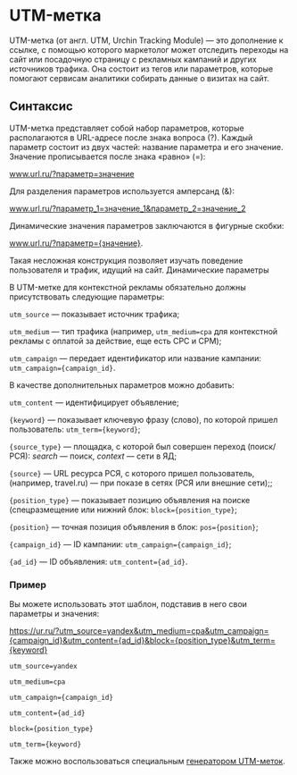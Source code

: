 # UTM-метка

UTM-метка (от англ. UTM, Urchin Tracking Module) — это дополнение к ссылке, с помощью 
которого маркетолог может отследить переходы на сайт или посадочную страницу с рекламных 
кампаний и других источников трафика. Она состоит из тегов или параметров, которые 
помогают сервисам аналитики собирать данные о визитах на сайт. 

## Синтаксис

UTM-метка представляет собой набор параметров, которые располагаются в URL-адресе 
после знака вопроса (?). Каждый параметр состоит из двух частей: название параметра 
и его значение. Значение прописывается после знака «равно» (=):

www.url.ru/?параметр=значение

Для разделения параметров используется амперсанд (&):

www.url.ru/?параметр_1=значение_1&параметр_2=значение_2

Динамические значения параметров заключаются в фигурные скобки:

www.url.ru/?параметр={значение}.

Такая несложная конструкция позволяет изучать поведение пользователя и трафик, идущий на сайт.
Динамические параметры

В UTM-метке для контекстной рекламы обязательно должны присутствовать следующие параметры:

`utm_source` — показывает источник трафика;

`utm_medium` — тип трафика (например, `utm_medium=cpa` для контекстной рекламы с оплатой за действие, еще есть CPC и СPM);

`utm_campaign` — передает идентификатор или название кампании: `utm_campaign={campaign_id}`.

В качестве дополнительных параметров можно добавить:

`utm_content` — идентифицирует объявление;

`{keyword}` — показывает ключевую фразу (слово), по которой пришел пользователь: `utm_term={keyword}`;

`{source_type}` — площадка, с которой был совершен переход (поиск/РСЯ): *search* — поиск, *context* — сети в ЯД;

`{source}` — URL ресурса РСЯ, с которого пришел пользователь, (например, travel.ru) — при показе в сетях (РСЯ или внешние сети);;

`{position_type}` — показывает позицию объявления на поиске (спецразмещение или нижний блок: `block={position_type}`;

`{position}` — точная позиция объявления в блок: `pos={position}`;

`{campaign_id}` — ID кампании: `utm_campaign={campaign_id}`;

`{ad_id}` — ID объявления: `utm_content={ad_id}`.


### Пример

Вы можете использовать этот шаблон, подставив в него свои параметры и значения:

https://ur.ru/?utm_source=yandex&utm_medium=cpa&utm_campaign={campaign_id}&utm_content={ad_id}&block={position_type}&utm_term={keyword}

```
utm_source=yandex

utm_medium=cpa

utm_campaign={campaign_id}

utm_content={ad_id}

block={position_type}

utm_term={keyword}
```

Также можно воспользоваться специальным [генератором UTM-меток](https://tools.yaroshenko.by/utm.php).
